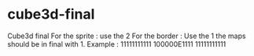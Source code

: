 # cube3d-final
Cube3d final
For the sprite : use the 2
For the border : Use the 1
the maps should be in final with 1.
Example : 
11111111111
100000E1111
11111111111
